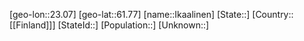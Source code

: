 ﻿---
location: [61.77,23.07]
mapzoom: [7,12] 
mapmarker: city 
type: City
tags:
- geo/City


SpocWebEntityId: 31095
isDeleted: false
confidential: public

---
[geo-lon::23.07]
[geo-lat::61.77]
[name::Ikaalinen]
[State::]
[Country::[[Finland]]]
[StateId::]
[Population::]
[Unknown::]

